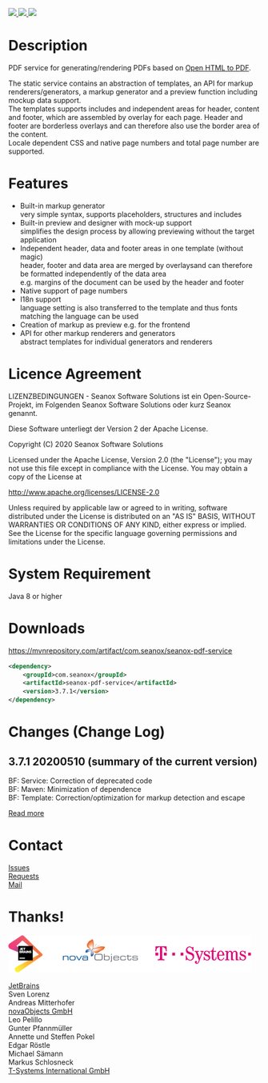 <p>
  <a href="https://github.com/seanox/pdf-service/pulls"
      title="Development is waiting for new issues / requests / ideas">
    <img src="https://img.shields.io/badge/development-passive-blue?style=for-the-badge">
  </a>
  <a href="https://github.com/seanox/pdf-service/issues">
    <img src="https://img.shields.io/badge/maintenance-active-green?style=for-the-badge">
  </a>
  <a href="http://seanox.de/contact">
    <img src="https://img.shields.io/badge/support-active-green?style=for-the-badge">
  </a>
</p>

# Description
PDF service for generating/rendering PDFs based on
[Open HTML to PDF](https://github.com/danfickle/openhtmltopdf).

The static service contains an abstraction of templates, an API for markup
renderers/generators, a markup generator and a preview function including mockup
data support.  
The templates supports includes and independent areas for header, content and
footer, which are assembled by overlay for each page. Header and footer are
borderless overlays and can therefore also use the border area of the content.  
Locale dependent CSS and native page numbers and total page number are
supported.


# Features
- Built-in markup generator   
very simple syntax, supports placeholders, structures and includes
- Built-in preview and designer with mock-up support  
simplifies the design process by allowing previewing without the target application  
- Independent header, data and footer areas in one template (without magic)  
header, footer and data area are merged by overlaysand can therefore be formatted independently of the data area  
e.g. margins of the document can be used by the header and footer
- Native support of page numbers
- I18n support  
language setting is also transferred to the template and thus fonts matching the language can be used
- Creation of markup as preview e.g. for the frontend
- API for other markup renderers and generators  
abstract templates for individual generators and renderers


# Licence Agreement
LIZENZBEDINGUNGEN - Seanox Software Solutions ist ein Open-Source-Projekt, im
Folgenden Seanox Software Solutions oder kurz Seanox genannt.
 
Diese Software unterliegt der Version 2 der Apache License.

Copyright (C) 2020 Seanox Software Solutions

Licensed under the Apache License, Version 2.0 (the "License"); you may not use
this file except in compliance with the License. You may obtain a copy of the
License at

http://www.apache.org/licenses/LICENSE-2.0

Unless required by applicable law or agreed to in writing, software distributed
under the License is distributed on an "AS IS" BASIS, WITHOUT WARRANTIES OR
CONDITIONS OF ANY KIND, either express or implied. See the License for the
specific language governing permissions and limitations under the License.


# System Requirement
Java 8 or higher


# Downloads
https://mvnrepository.com/artifact/com.seanox/seanox-pdf-service
```xml
<dependency>
    <groupId>com.seanox</groupId>
    <artifactId>seanox-pdf-service</artifactId>
    <version>3.7.1</version>
</dependency>
```


# Changes (Change Log)
## 3.7.1 20200510 (summary of the current version)  
BF: Service: Correction of deprecated code  
BF: Maven: Minimization of dependence  
BF: Template: Correction/optimization for markup detection and escape  

[Read more](https://raw.githubusercontent.com/seanox/pdf-service/master/CHANGES)


# Contact
[Issues](https://github.com/seanox/aspect-js-tutorial/issues)  
[Requests](https://github.com/seanox/aspect-js-tutorial/pulls)  
[Mail](http://seanox.de/contact)  


# Thanks!
<img src="https://raw.githubusercontent.com/seanox/seanox/master/sources/resources/images/thanks.png">

[JetBrains](https://www.jetbrains.com/?from=seanox)  
Sven Lorenz  
Andreas Mitterhofer  
[novaObjects GmbH](https://www.novaobjects.de)  
Leo Pelillo  
Gunter Pfannm&uuml;ller  
Annette und Steffen Pokel  
Edgar R&ouml;stle  
Michael S&auml;mann  
Markus Schlosneck  
[T-Systems International GmbH](https://www.t-systems.com)
